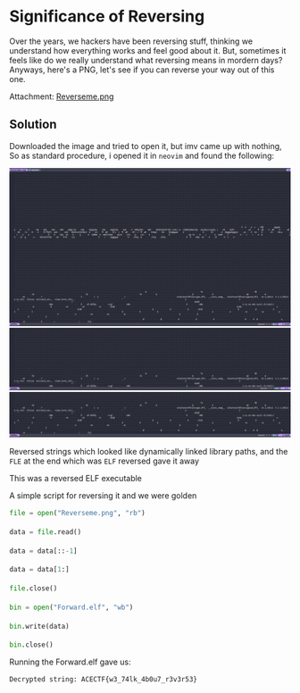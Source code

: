 # Significance of Reversing

Over the years, we hackers have been reversing stuff, thinking we understand how everything works and feel good about it. But, sometimes it feels like do we really understand what reversing means in mordern days? Anyways, here's a PNG, let's see if you can reverse your way out of this one.

Attachment: [Reverseme.png](./Reverseme.png)

## Solution

Downloaded the image and tried to open it, but imv came up with nothing, So as standard procedure, i opened it in `neovim` and found the following:

![Start](./ps_20250228190023.png)
![Middle-ish](./ps_20250228190010.png)
![End](./ps_20250228190037.png)

Reversed strings which looked like dynamically linked library paths, and the `FLE` at the end which was `ELF` reversed gave it away

This was a reversed ELF executable

A simple script for reversing it and we were golden

```py
file = open("Reverseme.png", "rb")

data = file.read()

data = data[::-1]

data = data[1:]

file.close()

bin = open("Forward.elf", "wb")

bin.write(data)

bin.close()
```

Running the Forward.elf gave us:

```
Decrypted string: ACECTF{w3_74lk_4b0u7_r3v3r53}
```
